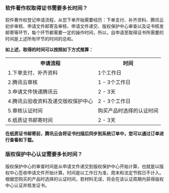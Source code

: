 ### 软件著作权取得证书需要多长时间？

软件著作权登记申请流程，从您下单开始需要经历：下单支付、补齐资料、腾讯云初步审核、申请文件邮寄及审核、申请文件递交、版权保护中心审查以及证书核发邮寄等环节，每个环节都需要一定的操作时间，所以，自申请至取得证书所需要的时间是上述所有环节的时间的总和。

**如上述，取得的时间可以按照如下方式推算：**
<table>
<tr>
<th>申请流程</th>
<th>时间</th>
</tr>
<tr>
<td>1.下单支付、补齐资料</td>
<td>1个工作日</td>
</tr>
<tr>
<td>2.腾讯云审核</td>
<td>1 - 3个工作日</td>
</tr>
<tr>
<td>3.申请文件快递腾讯云</td>
<td>2 - 3天</td>
</tr>
<tr>
<td>4.腾讯云验收资料及递交版权保护中心</td>
<td>2 - 3个工作日</td>
</tr>
<tr>
<td>5.审核认证时间</td>
<td>购买产品时选择的认证时间</td>
</tr>
<tr>
<td>6.纸质证书邮寄时间</td>
<td>2 - 3天</td>
</tr>
</table>

**在纸质证书邮寄前，腾讯云会将证书扫描后同步到系统订单中，您可以通过订单进行查看和下载。**


### 版权保护中心认证需要多长时间？

版权保护中心的审查时间是从申请文件递交到版权保护中心开始计算，也就是以版权中心签收申请文件开始计算。时间是以工作日为准，周末和法定节假日不计入。根据您购买的产品时选择的认证时间，若材料无误，将会在该认证周期内获得版权中心认证并核发证书。

